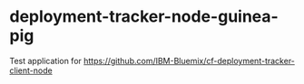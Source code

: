 # deployment-tracker-node-guinea-pig
Test application for https://github.com/IBM-Bluemix/cf-deployment-tracker-client-node
